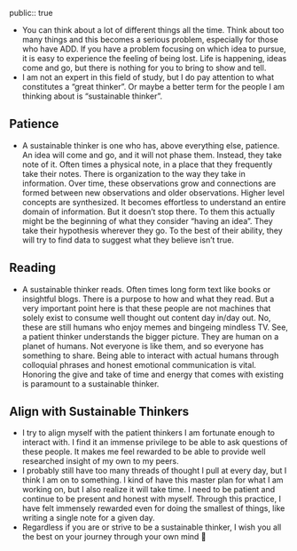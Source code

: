 public:: true

- You can think about a lot of different things all the time. Think about too many things and this becomes a serious problem, especially for those who have ADD. If you have a problem focusing on which idea to pursue, it is easy to experience the feeling of being lost. Life is happening, ideas come and go, but there is nothing for you to bring to show and tell.
- I am not an expert in this field of study, but I do pay attention to what constitutes a “great thinker”. Or maybe a better term for the people I am thinking about is “sustainable thinker”.
## Patience
- A sustainable thinker is one who has, above everything else, patience. An idea will come and go, and it will not phase them. Instead, they take note of it. Often times a physical note, in a place that they frequently take their notes. There is organization to the way they take in information. Over time, these observations grow and connections are formed between new observations and older observations. Higher level concepts are synthesized. It becomes effortless to understand an entire domain of information. But it doesn’t stop there. To them this actually might be the beginning of what they consider “having an idea”. They take their hypothesis wherever they go. To the best of their ability, they will try to find data to suggest what they believe isn’t true.
## Reading
- A sustainable thinker reads. Often times long form text like books or insightful blogs. There is a purpose to how and what they read. But a very important point here is that these people are not machines that solely exist to consume well thought out content day in/day out. No, these are still humans who enjoy memes and bingeing mindless TV. See, a patient thinker understands the bigger picture. They are human on a planet of humans. Not everyone is like them, and so everyone has something to share. Being able to interact with actual humans through colloquial phrases and honest emotional communication is vital. Honoring the give and take of time and energy that comes with existing is paramount to a sustainable thinker.
## Align with Sustainable Thinkers
- I try to align myself with the patient thinkers I am fortunate enough to interact with. I find it an immense privilege to be able to ask questions of these people. It makes me feel rewarded to be able to provide well researched insight of my own to my peers.
- I probably still have too many threads of thought I pull at every day, but I think I am on to something. I kind of have this master plan for what I am working on, but I also realize it will take time. I need to be patient and continue to be present and honest with myself. Through this practice, I have felt immensely rewarded even for doing the smallest of things, like writing a single note for a given day.
- Regardless if you are or strive to be a sustainable thinker, I wish you all the best on your journey through your own mind 🙏